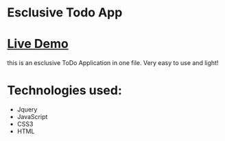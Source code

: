# Esclusive Todo App

# [Live Demo](https://atcsy.github.io/ToDoApp/)



this is an esclusive ToDo Application in one file. Very easy to use and light!

# Technologies used:




* Jquery
* JavaScript
* CSS3
* HTML


